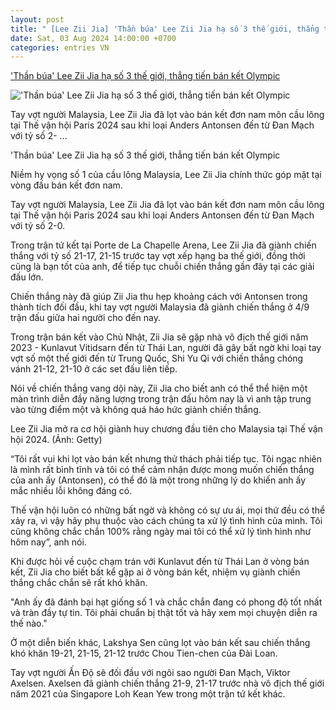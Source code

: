 ```yaml
---
layout: post
title: " [Lee Zii Jia] 'Thần búa' Lee Zii Jia hạ số 3 thế giới, thẳng tiến bán kết Olympic"
date: Sat, 03 Aug 2024 14:00:00 +0700
categories: entries VN
---
```

['Thần búa' Lee Zii Jia hạ số 3 thế giới, thẳng tiến bán kết Olympic](https://thethao247.vn/olympic/460-than-bua-lee-zii-jia-ha-so-3-the-gioi-thang-tien-ban-ket-olympic-d337512.html)

!['Thần búa' Lee Zii Jia hạ số 3 thế giới, thẳng tiến bán kết Olympic](https://cdn-img.thethao247.vn/storage/files/btvttth1/social-thumb/2024/08/03/thumbnail-2024-08-03t080654876-1722647353-081242avatar.png)

Tay vợt người Malaysia, Lee Zii Jia đã lọt vào bán kết đơn nam môn cầu lông tại Thế vận hội Paris 2024 sau khi loại Anders Antonsen đến từ Đan Mạch với tỷ số 2- ...

'Thần búa' Lee Zii Jia hạ số 3 thế giới, thẳng tiến bán kết Olympic

Niềm hy vọng số 1 của cầu lông Malaysia, Lee Zii Jia chính thức góp mặt tại vòng đấu bán kết đơn nam.

Tay vợt người Malaysia, Lee Zii Jia đã lọt vào bán kết đơn nam môn cầu lông tại Thế vận hội Paris 2024 sau khi loại Anders Antonsen đến từ Đan Mạch với tỷ số 2-0.

Trong trận tứ kết tại Porte de La Chapelle Arena, Lee Zii Jia đã giành chiến thắng với tỷ số 21-17, 21-15 trước tay vợt xếp hạng ba thế giới, đồng thời cũng là bạn tốt của anh, để tiếp tục chuỗi chiến thắng gần đây tại các giải đấu lớn.

Chiến thắng này đã giúp Zii Jia thu hẹp khoảng cách với Antonsen trong thành tích đối đầu, khi tay vợt người Malaysia đã giành chiến thắng ở 4/9 trận đấu giữa hai người cho đến nay.

Trong trận bán kết vào Chủ Nhật, Zii Jia sẽ gặp nhà vô địch thế giới năm 2023 - Kunlavut Vitidsarn đến từ Thái Lan, người đã gây bất ngờ khi loại tay vợt số một thế giới đến từ Trung Quốc, Shi Yu Qi với chiến thắng chóng vánh 21-12, 21-10 ở các set đấu liên tiếp.

Nói về chiến thắng vang dội này, Zii Jia cho biết anh có thể thể hiện một màn trình diễn đầy năng lượng trong trận đấu hôm nay là vì anh tập trung vào từng điểm một và không quá háo hức giành chiến thắng.

Lee Zii Jia mở ra cơ hội giành huy chương đầu tiên cho Malaysia tại Thế vận hội 2024. (Ảnh: Getty)

“Tôi rất vui khi lọt vào bán kết nhưng thử thách phải tiếp tục. Tôi ngạc nhiên là mình rất bình tĩnh và tôi có thể cảm nhận được mong muốn chiến thắng của anh ấy (Antonsen), có thể đó là một trong những lý do khiến anh ấy mắc nhiều lỗi không đáng có.

Thế vận hội luôn có những bất ngờ và không có sự ưu ái, mọi thứ đều có thể xảy ra, vì vậy hãy phụ thuộc vào cách chúng ta xử lý tình hình của mình. Tôi cũng không chắc chắn 100% rằng ngày mai tôi có thể xử lý tình hình như hôm nay”, anh nói.

Khi được hỏi về cuộc chạm trán với Kunlavut đến từ Thái Lan ở vòng bán kết, Zii Jia cho biết bất kể gặp ai ở vòng bán kết, nhiệm vụ giành chiến thắng chắc chắn sẽ rất khó khăn.

"Anh ấy đã đánh bại hạt giống số 1 và chắc chắn đang có phong độ tốt nhất và tràn đầy tự tin. Tôi phải chuẩn bị thật tốt và hãy xem mọi chuyện diễn ra thế nào."

Ở một diễn biến khác, Lakshya Sen cũng lọt vào bán kết sau chiến thắng khó khăn 19-21, 21-15, 21-12 trước Chou Tien-chen của Đài Loan.

Tay vợt người Ấn Độ sẽ đối đầu với ngôi sao người Đan Mạch, Viktor Axelsen. Axelsen đã giành chiến thắng 21-9, 21-17 trước nhà vô địch thế giới năm 2021 của Singapore Loh Kean Yew trong một trận tứ kết khác.

